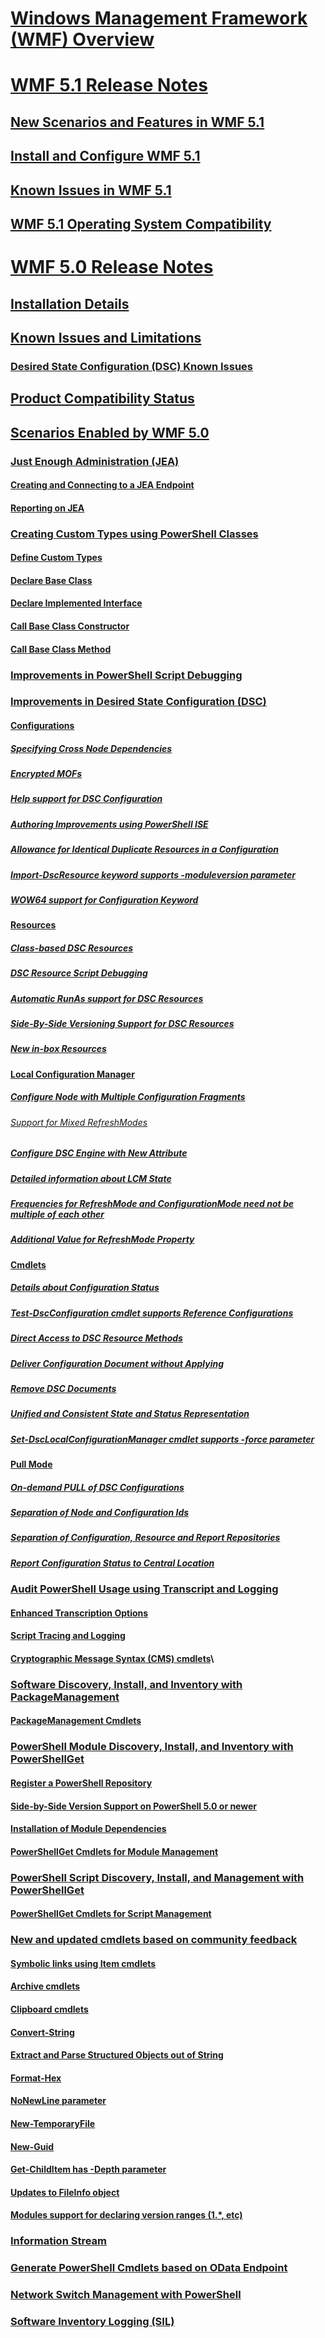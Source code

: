 # [Windows Management Framework (WMF) Overview](wmf-overview.md)

# [WMF 5.1 Release Notes](5.1/release-notes.md)
## [New Scenarios and Features in WMF 5.1](5.1/scenarios-features.md)
## [Install and Configure WMF 5.1](5.1/install-configure.md)
## [Known Issues in WMF 5.1](5.1/known-issues.md)
## [WMF 5.1 Operating System Compatibility](5.1/Compatibility.md)

# [WMF 5.0 Release Notes](5.0/releasenotes.md)
## [Installation Details](5.0/requirements.md)
## [Known Issues and Limitations](5.0/limitation_overview.md)
### [Desired State Configuration (DSC) Known Issues](5.0/limitation_dsc.md)
## [Product Compatibility Status](5.0/productincompat.md)
## [Scenarios Enabled by WMF 5.0]()
### [Just Enough Administration (JEA)](5.0/jea_overview.md)
#### [Creating and Connecting to a JEA Endpoint](5.0/jea_endpoint.md)
#### [Reporting on JEA](5.0/jea_report.md)
### [Creating Custom Types using PowerShell Classes](5.0/class_overview.md)
#### [Define Custom Types](5.0/class_newtype.md)
#### [Declare Base Class](5.0/class_base.md)
#### [Declare Implemented Interface](5.0/class_interface.md)
#### [Call Base Class Constructor](5.0/class_baseconstructor.md)
#### [Call Base Class Method](5.0/class_basemethod.md)
### [Improvements in PowerShell Script Debugging](5.0/debug_overview.md)
### [Improvements in Desired State Configuration (DSC)](5.0/dsc_improvements.md)
#### [Configurations]()
##### [Specifying Cross Node Dependencies](5.0/dsc_waitfor.md)
##### [Encrypted MOFs](5.0/dsc_encryptedmof.md)
##### [Help support for DSC Configuration](5.0/dsc_confighelp.md)
##### [Authoring Improvements using PowerShell ISE](5.0/dsc_authoring.md)
##### [Allowance for Identical Duplicate Resources in a Configuration](5.0/dsc_identicalduplicate.md)
##### [Import-DscResource keyword supports -moduleversion parameter](5.0/dsc_importdscresource.md)
##### [WOW64 support for Configuration Keyword](5.0/dsc_wow64.md)
#### [Resources]()
##### [Class-based DSC Resources](5.0/dsc_classbasedresource.md)
##### [DSC Resource Script Debugging](5.0/dsc_resourcedebugging.md)
##### [Automatic RunAs support for DSC Resources](5.0/dsc_runas.md)
##### [Side-By-Side Versioning Support for DSC Resources](5.0/dsc_sxsresource.md)
##### [New in-box Resources](5.0/dsc_newresources.md)
#### [Local Configuration Manager]()
##### [Configure Node with Multiple Configuration Fragments](5.0/dsc_partialconfig.md)
###### [Support for Mixed RefreshModes](5.0/dsc_partialconfig_mixedmode.md)
##### [Configure DSC Engine with New Attribute](5.0/dsc_metaconfiguration.md)
##### [Detailed information about LCM State](5.0/dsc_lcmstate.md)
##### [Frequencies for RefreshMode and ConfigurationMode need not be multiple of each other](5.0/dsc_freqnomultiple.md)
##### [Additional Value for RefreshMode Property](5.0/dsc_refreshmode.md)
#### [Cmdlets]()
##### [Details about Configuration Status](5.0/dsc_getconfigurationstatus.md)
##### [Test-DscConfiguration cmdlet supports Reference Configurations](5.0/dsc_testconfiguration.md)
##### [Direct Access to DSC Resource Methods](5.0/dsc_directaccess.md)
##### [Deliver Configuration Document without Applying](5.0/dsc_publishconfig.md)
##### [Remove DSC Documents](5.0/dsc_removeconfigdoc.md)
##### [Unified and Consistent State and Status Representation](5.0/dsc_statestatus.md)
##### [Set-DscLocalConfigurationManager cmdlet supports -force parameter](5.0/dsc_setdsclcm.md)
#### [Pull Mode]()
##### [On-demand PULL of DSC Configurations](5.0/dsc_updateconfig.md)
##### [Separation of Node and Configuration Ids](5.0/dsc_nodeid.md)
##### [Separation of Configuration, Resource and Report Repositories](5.0/dsc_repository.md)
##### [Report Configuration Status to Central Location](5.0/dsc_reporting.md)
### [Audit PowerShell Usage using Transcript and Logging](5.0/audit_overview.md)
#### [Enhanced Transcription Options](5.0/audit_transcript.md)
#### [Script Tracing and Logging](5.0/audit_script.md)
#### [Cryptographic Message Syntax (CMS) cmdlets](5.0/audit_cms.md)\
### [Software Discovery, Install, and Inventory with PackageManagement](5.0/oneget_overview.md)
#### [PackageManagement Cmdlets](5.0/oneget_cmdlets.md)
### [PowerShell Module Discovery, Install, and Inventory with PowerShellGet](5.0/psget_module_overview.md)
#### [Register a PowerShell Repository](5.0/psget_psrepository.md)
#### [Side-by-Side Version Support on PowerShell 5.0 or newer](5.0/psget_modulesxsinstall.md)
#### [Installation of Module Dependencies](5.0/psget_moduledependency.md)
#### [PowerShellGet Cmdlets for Module Management](5.0/psget_modulecmdlets.md)
### [PowerShell Script Discovery, Install, and Management with PowerShellGet](5.0/psget_script_overview.md)
#### [PowerShellGet Cmdlets for Script Management](5.0/psget_scriptcmdlets.md)
### [New and updated cmdlets based on community feedback ](5.0/feedback_cmdlets.md)
#### [Symbolic links using Item cmdlets](5.0/feedback_symbolic.md)
#### [Archive cmdlets](5.0/feedback_archive.md)
#### [Clipboard cmdlets](5.0/feedback_clipboard.md)
#### [Convert-String](5.0/feedback_convertstring.md)
#### [Extract and Parse Structured Objects out of String](5.0/feedback_convertfromString.md)
#### [Format-Hex](5.0/feedback_formathex.md)
#### [NoNewLine parameter](5.0/feedback_nonewline.md)
#### [New-TemporaryFile](5.0/feedback_tempfile.md)
#### [New-Guid](5.0/feedback_newguid.md)
#### [Get-ChildItem has -Depth parameter](5.0/feedback_getchilditem.md)
#### [Updates to FileInfo object](5.0/feedback_fileinfo.md)
#### [Modules support for declaring version ranges (1.*, etc)](5.0/feedback_moduleversionranges.md)
### [Information Stream](5.0/informationstream_overview.md)
### [Generate PowerShell Cmdlets based on OData Endpoint](5.0/odata_overview.md)
### [Network Switch Management with PowerShell](5.0/networkswitch_overview.md)
### [Software Inventory Logging (SIL)](5.0/sil_overview.md)
